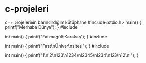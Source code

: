# c-projeleri
c++ projelerinin barındırdığım kütüphane 
#include<stdio.h>
main()
{
      printf("Merhaba Dünya");
}
#include <iostream>

int main() {
    printf("Fatımagül\tKarakaş");
}
#include <iostream>

int main() {
    printf("Fırat\nÜniver\nsitesi");
}
#include <iostream>

int main() {
    printf("1\n12\n123\n1234\n12345\n1234\n123\n12\n1");
}
